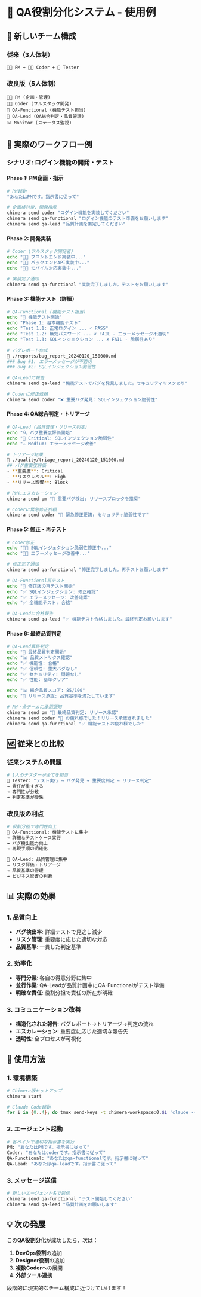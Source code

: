 # 🧪 QA役割分化システム - 使用例

## 🎯 新しいチーム構成

### 従来（3人体制）
```
👨‍💼 PM + 👨‍💻 Coder + 🧪 Tester
```

### 改良版（5人体制）
```
👨‍💼 PM (企画・管理)
👨‍💻 Coder (フルスタック開発)
🧪 QA-Functional (機能テスト担当)
👑 QA-Lead (QA総合判定・品質管理)
📊 Monitor (ステータス監視)
```

## 🔄 実際のワークフロー例

### シナリオ: ログイン機能の開発・テスト

#### Phase 1: PM企画・指示
```bash
# PM起動
"あなたはPMです。指示書に従って"

# 企画検討後、開発指示
chimera send coder "ログイン機能を実装してください"
chimera send qa-functional "ログイン機能のテスト準備をお願いします"
chimera send qa-lead "品質計画を策定してください"
```

#### Phase 2: 開発実装
```bash
# Coder (フルスタック開発者)
echo "👨‍💻 フロントエンド実装中..."
echo "👨‍💻 バックエンドAPI実装中..."
echo "👨‍💻 モバイル対応実装中..."

# 実装完了通知
chimera send qa-functional "実装完了しました。テストをお願いします"
```

#### Phase 3: 機能テスト（詳細）
```bash
# QA-Functional (機能テスト担当)
echo "🧪 機能テスト開始"
echo "Phase 1: 基本機能テスト"
echo "Test 1.1: 正常ログイン ... ✓ PASS"
echo "Test 1.2: 無効パスワード ... ✗ FAIL - エラーメッセージ不適切"
echo "Test 1.3: SQLインジェクション ... ✗ FAIL - 脆弱性あり"

# バグレポート作成
📄 ./reports/bug_report_20240120_150000.md
### Bug #1: エラーメッセージが不適切
### Bug #2: SQLインジェクション脆弱性

# QA-Leadに報告
chimera send qa-lead "機能テストでバグを発見しました。セキュリティリスクあり"

# Coderに修正依頼
chimera send coder "❌ 重要バグ発見: SQLインジェクション脆弱性"
```

#### Phase 4: QA総合判定・トリアージ
```bash
# QA-Lead (品質管理・リリース判定)
echo "🔍 バグ重要度評価開始"
echo "🚨 Critical: SQLインジェクション脆弱性"
echo "⚠️ Medium: エラーメッセージ改善"

# トリアージ結果
📄 ./quality/triage_report_20240120_151000.md
## バグ重要度評価
- **重要度**: Critical
- **リスクレベル**: High  
- **リリース影響**: Block

# PMにエスカレーション
chimera send pm "🚨 重要バグ検出: リリースブロックを推奨"

# Coderに緊急修正依頼
chimera send coder "🚨 緊急修正要請: セキュリティ脆弱性です"
```

#### Phase 5: 修正・再テスト
```bash
# Coder修正
echo "👨‍💻 SQLインジェクション脆弱性修正中..."
echo "👨‍💻 エラーメッセージ改善中..."

# 修正完了通知
chimera send qa-functional "修正完了しました。再テストお願いします"

# QA-Functional再テスト
echo "🔄 修正版の再テスト開始"
echo "✅ SQLインジェクション: 修正確認"
echo "✅ エラーメッセージ: 改善確認"
echo "✅ 全機能テスト: 合格"

# QA-Leadに合格報告
chimera send qa-lead "✅ 機能テスト合格しました。最終判定お願いします"
```

#### Phase 6: 最終品質判定
```bash
# QA-Lead最終判定
echo "🏁 最終品質判定開始"
echo "📊 品質メトリクス確認"
echo "✅ 機能性: 合格"
echo "✅ 信頼性: 重大バグなし"
echo "✅ セキュリティ: 問題なし"
echo "✅ 性能: 基準クリア"

echo "📊 総合品質スコア: 85/100"
echo "🎉 リリース承認: 品質基準を満たしています"

# PM・全チームに承認通知
chimera send pm "🎉 最終品質判定: リリース承認"
chimera send coder "🎉 お疲れ様でした！リリース承認されました"
chimera send qa-functional "✅ 機能テストお疲れ様でした"
```

## 🆚 従来との比較

### 従来システムの問題
```bash
# 1人のテスターが全てを担当
🧪 Tester: "テスト実行 → バグ発見 → 重要度判定 → リリース判定"
→ 責任が重すぎる
→ 専門性が分散
→ 判定基準が曖昧
```

### 改良版の利点
```bash
# 役割分担で専門性向上
🧪 QA-Functional: 機能テストに集中
→ 詳細なテストケース実行
→ バグ検出能力向上
→ 再現手順の明確化

👑 QA-Lead: 品質管理に集中  
→ リスク評価・トリアージ
→ 品質基準の管理
→ ビジネス影響の判断
```

## 📊 実際の効果

### 1. **品質向上**
- **バグ検出率**: 詳細テストで見逃し減少
- **リスク管理**: 重要度に応じた適切な対応
- **品質基準**: 一貫した判定基準

### 2. **効率化**
- **専門分業**: 各自の得意分野に集中
- **並行作業**: QA-Leadが品質計画中にQA-Functionalがテスト準備
- **明確な責任**: 役割分担で責任の所在が明確

### 3. **コミュニケーション改善**
- **構造化された報告**: バグレポート→トリアージ→判定の流れ
- **エスカレーション**: 重要度に応じた適切な報告先
- **透明性**: 全プロセスが可視化

## 🚀 使用方法

### 1. 環境構築
```bash
# Chimera版セットアップ
chimera start

# Claude Code起動
for i in {0..4}; do tmux send-keys -t chimera-workspace:0.$i 'claude --dangerously-skip-permissions' C-m; done
```

### 2. エージェント起動
```bash
# 各ペインで適切な指示書を実行
PM: "あなたはPMです。指示書に従って"
Coder: "あなたはcoderです。指示書に従って" 
QA-Functional: "あなたはqa-functionalです。指示書に従って"
QA-Lead: "あなたはqa-leadです。指示書に従って"
```

### 3. メッセージ送信
```bash
# 新しいエージェント名で送信
chimera send qa-functional "テスト開始してください"
chimera send qa-lead "品質計画をお願いします"
```

## 💡 次の発展

この**QA役割分化**が成功したら、次は：

1. **DevOps役割**の追加
2. **Designer役割**の追加  
3. **複数Coder**への展開
4. **外部ツール連携**

段階的に現実的なチーム構成に近づけていけます！
